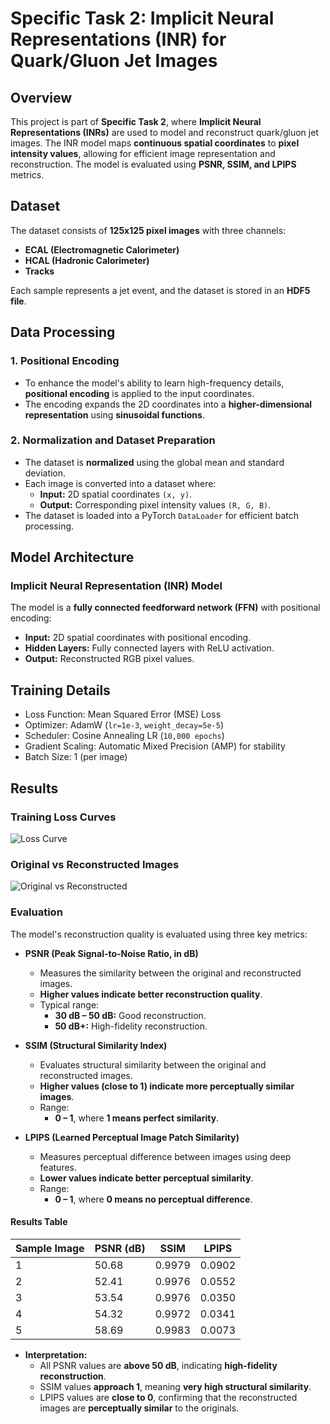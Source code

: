 # Specific Task 2: Implicit Neural Representations (INR) for Quark/Gluon Jet Images

## Overview
This project is part of **Specific Task 2**, where **Implicit Neural Representations (INRs)** are used to model and reconstruct quark/gluon jet images. The INR model maps **continuous spatial coordinates** to **pixel intensity values**, allowing for efficient image representation and reconstruction. The model is evaluated using **PSNR, SSIM, and LPIPS** metrics.

## Dataset
The dataset consists of **125x125 pixel images** with three channels:
- **ECAL (Electromagnetic Calorimeter)**
- **HCAL (Hadronic Calorimeter)**
- **Tracks**

Each sample represents a jet event, and the dataset is stored in an **HDF5 file**.

## Data Processing

### 1. Positional Encoding
- To enhance the model's ability to learn high-frequency details, **positional encoding** is applied to the input coordinates.
- The encoding expands the 2D coordinates into a **higher-dimensional representation** using **sinusoidal functions**.

### 2. Normalization and Dataset Preparation
- The dataset is **normalized** using the global mean and standard deviation.
- Each image is converted into a dataset where:
  - **Input:** 2D spatial coordinates `(x, y)`.
  - **Output:** Corresponding pixel intensity values `(R, G, B)`.
- The dataset is loaded into a PyTorch `DataLoader` for efficient batch processing.

## Model Architecture

### Implicit Neural Representation (INR) Model
The model is a **fully connected feedforward network (FFN)** with positional encoding:
- **Input:** 2D spatial coordinates with positional encoding.
- **Hidden Layers:** Fully connected layers with ReLU activation.
- **Output:** Reconstructed RGB pixel values.

## Training Details

- Loss Function: Mean Squared Error (MSE) Loss  
- Optimizer: AdamW (`lr=1e-3`, `weight_decay=5e-5`)  
- Scheduler: Cosine Annealing LR (`10,000 epochs`)  
- Gradient Scaling: Automatic Mixed Precision (AMP) for stability  
- Batch Size: 1 (per image)  

## Results

### Training Loss Curves
![Loss Curve](path_to_loss_curve.png)

### Original vs Reconstructed Images
![Original vs Reconstructed](path_to_comparison_images.png)

### Evaluation
The model's reconstruction quality is evaluated using three key metrics:

- **PSNR (Peak Signal-to-Noise Ratio, in dB)**
  - Measures the similarity between the original and reconstructed images.
  - **Higher values indicate better reconstruction quality**.
  - Typical range:
    - **30 dB – 50 dB:** Good reconstruction.
    - **50 dB+:** High-fidelity reconstruction.

- **SSIM (Structural Similarity Index)**
  - Evaluates structural similarity between the original and reconstructed images.
  - **Higher values (close to 1) indicate more perceptually similar images**.
  - Range:
    - **0 – 1**, where **1 means perfect similarity**.

- **LPIPS (Learned Perceptual Image Patch Similarity)**
  - Measures perceptual difference between images using deep features.
  - **Lower values indicate better perceptual similarity**.
  - Range:
    - **0 – 1**, where **0 means no perceptual difference**.

#### Results Table
| Sample Image | PSNR (dB) | SSIM | LPIPS |
|-------------|-----------|------|--------|
| 1           | 50.68     | 0.9979 | 0.0902 |
| 2           | 52.41     | 0.9976 | 0.0552 |
| 3           | 53.54     | 0.9976 | 0.0350 |
| 4           | 54.32     | 0.9972 | 0.0341 |
| 5           | 58.69     | 0.9983 | 0.0073 |

- **Interpretation:**
  - All PSNR values are **above 50 dB**, indicating **high-fidelity reconstruction**.
  - SSIM values **approach 1**, meaning **very high structural similarity**.
  - LPIPS values are **close to 0**, confirming that the reconstructed images are **perceptually similar** to the originals.



